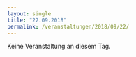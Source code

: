 ```yaml
---
layout: single
title: "22.09.2018"
permalink: /veranstaltungen/2018/09/22/
---
```


Keine Veranstaltung an diesem Tag.
